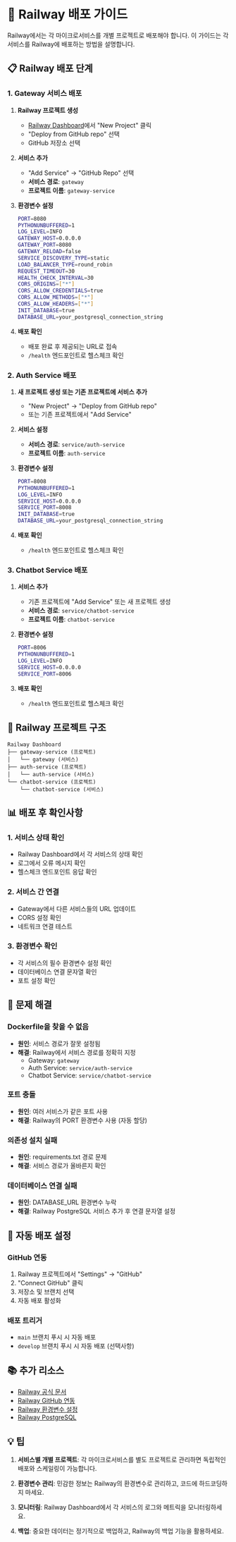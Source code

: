 # 🚂 Railway 배포 가이드

Railway에서는 각 마이크로서비스를 개별 프로젝트로 배포해야 합니다. 이 가이드는 각 서비스를 Railway에 배포하는 방법을 설명합니다.

## 📋 **Railway 배포 단계**

### **1. Gateway 서비스 배포**

1. **Railway 프로젝트 생성**
   - [Railway Dashboard](https://railway.app/dashboard)에서 "New Project" 클릭
   - "Deploy from GitHub repo" 선택
   - GitHub 저장소 선택

2. **서비스 추가**
   - "Add Service" → "GitHub Repo" 선택
   - **서비스 경로**: `gateway`
   - **프로젝트 이름**: `gateway-service`

3. **환경변수 설정**
   ```bash
   PORT=8080
   PYTHONUNBUFFERED=1
   LOG_LEVEL=INFO
   GATEWAY_HOST=0.0.0.0
   GATEWAY_PORT=8080
   GATEWAY_RELOAD=false
   SERVICE_DISCOVERY_TYPE=static
   LOAD_BALANCER_TYPE=round_robin
   REQUEST_TIMEOUT=30
   HEALTH_CHECK_INTERVAL=30
   CORS_ORIGINS=["*"]
   CORS_ALLOW_CREDENTIALS=true
   CORS_ALLOW_METHODS=["*"]
   CORS_ALLOW_HEADERS=["*"]
   INIT_DATABASE=true
   DATABASE_URL=your_postgresql_connection_string
   ```

4. **배포 확인**
   - 배포 완료 후 제공되는 URL로 접속
   - `/health` 엔드포인트로 헬스체크 확인

### **2. Auth Service 배포**

1. **새 프로젝트 생성 또는 기존 프로젝트에 서비스 추가**
   - "New Project" → "Deploy from GitHub repo"
   - 또는 기존 프로젝트에서 "Add Service"

2. **서비스 설정**
   - **서비스 경로**: `service/auth-service`
   - **프로젝트 이름**: `auth-service`

3. **환경변수 설정**
   ```bash
   PORT=8008
   PYTHONUNBUFFERED=1
   LOG_LEVEL=INFO
   SERVICE_HOST=0.0.0.0
   SERVICE_PORT=8008
   INIT_DATABASE=true
   DATABASE_URL=your_postgresql_connection_string
   ```

4. **배포 확인**
   - `/health` 엔드포인트로 헬스체크 확인

### **3. Chatbot Service 배포**

1. **서비스 추가**
   - 기존 프로젝트에 "Add Service" 또는 새 프로젝트 생성
   - **서비스 경로**: `service/chatbot-service`
   - **프로젝트 이름**: `chatbot-service`

2. **환경변수 설정**
   ```bash
   PORT=8006
   PYTHONUNBUFFERED=1
   LOG_LEVEL=INFO
   SERVICE_HOST=0.0.0.0
   SERVICE_PORT=8006
   ```

3. **배포 확인**
   - `/health` 엔드포인트로 헬스체크 확인

## 🔧 **Railway 프로젝트 구조**

```
Railway Dashboard
├── gateway-service (프로젝트)
│   └── gateway (서비스)
├── auth-service (프로젝트)
│   └── auth-service (서비스)
└── chatbot-service (프로젝트)
    └── chatbot-service (서비스)
```

## 📊 **배포 후 확인사항**

### **1. 서비스 상태 확인**
- Railway Dashboard에서 각 서비스의 상태 확인
- 로그에서 오류 메시지 확인
- 헬스체크 엔드포인트 응답 확인

### **2. 서비스 간 연결**
- Gateway에서 다른 서비스들의 URL 업데이트
- CORS 설정 확인
- 네트워크 연결 테스트

### **3. 환경변수 확인**
- 각 서비스의 필수 환경변수 설정 확인
- 데이터베이스 연결 문자열 확인
- 포트 설정 확인

## 🚨 **문제 해결**

### **Dockerfile을 찾을 수 없음**
- **원인**: 서비스 경로가 잘못 설정됨
- **해결**: Railway에서 서비스 경로를 정확히 지정
  - Gateway: `gateway`
  - Auth Service: `service/auth-service`
  - Chatbot Service: `service/chatbot-service`

### **포트 충돌**
- **원인**: 여러 서비스가 같은 포트 사용
- **해결**: Railway의 PORT 환경변수 사용 (자동 할당)

### **의존성 설치 실패**
- **원인**: requirements.txt 경로 문제
- **해결**: 서비스 경로가 올바른지 확인

### **데이터베이스 연결 실패**
- **원인**: DATABASE_URL 환경변수 누락
- **해결**: Railway PostgreSQL 서비스 추가 후 연결 문자열 설정

## 🔄 **자동 배포 설정**

### **GitHub 연동**
1. Railway 프로젝트에서 "Settings" → "GitHub"
2. "Connect GitHub" 클릭
3. 저장소 및 브랜치 선택
4. 자동 배포 활성화

### **배포 트리거**
- `main` 브랜치 푸시 시 자동 배포
- `develop` 브랜치 푸시 시 자동 배포 (선택사항)

## 📚 **추가 리소스**

- [Railway 공식 문서](https://docs.railway.app/)
- [Railway GitHub 연동](https://docs.railway.app/deploy/deployments)
- [Railway 환경변수 설정](https://docs.railway.app/develop/variables)
- [Railway PostgreSQL](https://docs.railway.app/databases/postgresql)

## 💡 **팁**

1. **서비스별 개별 프로젝트**: 각 마이크로서비스를 별도 프로젝트로 관리하면 독립적인 배포와 스케일링이 가능합니다.

2. **환경변수 관리**: 민감한 정보는 Railway의 환경변수로 관리하고, 코드에 하드코딩하지 마세요.

3. **모니터링**: Railway Dashboard에서 각 서비스의 로그와 메트릭을 모니터링하세요.

4. **백업**: 중요한 데이터는 정기적으로 백업하고, Railway의 백업 기능을 활용하세요.

